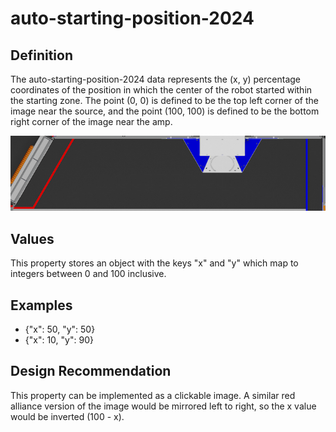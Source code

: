 # auto-starting-position-2024

## Definition
The auto-starting-position-2024 data represents the (x, y) percentage coordinates of the position in which the center of the robot started within the starting zone. The point (0, 0) is defined to be the top left corner of the image near the source, and the point (100, 100) is defined to be the bottom right corner of the image near the amp.

![Auto Starting Area 2024](/assets/auto-starting-area-2024.png)

## Values
This property stores an object with the keys "x" and "y" which map to integers between 0 and 100 inclusive.

## Examples
- {"x": 50, "y": 50}
- {"x": 10, "y": 90}

## Design Recommendation
This property can be implemented as a clickable image. A similar red alliance version of the image would be mirrored left to right, so the x value would be inverted (100 - x).